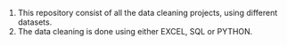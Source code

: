 1. This repository consist of all the data cleaning projects, using different datasets.
2. The data cleaning is done using either EXCEL, SQL or PYTHON.
